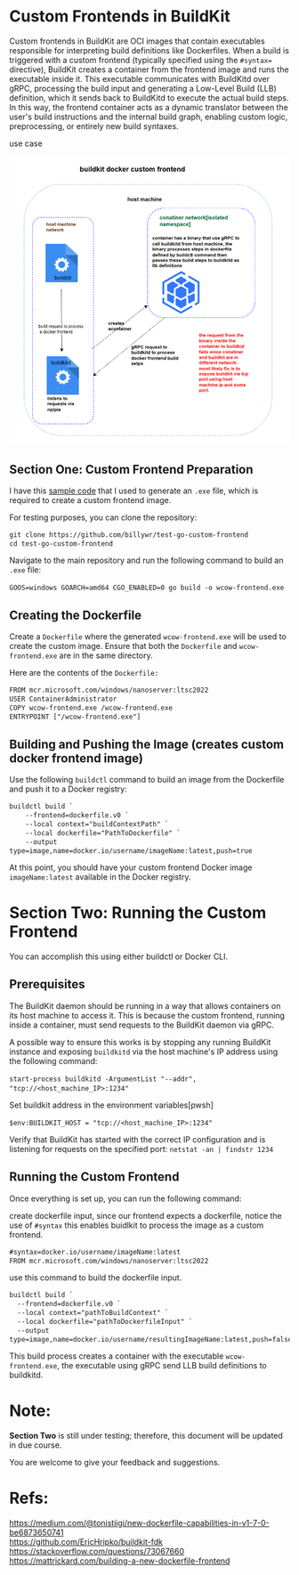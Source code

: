 # Custom Frontends in BuildKit

Custom frontends in BuildKit are OCI images that contain executables responsible for interpreting build definitions like Dockerfiles. When a build is triggered with a custom frontend (typically specified using the `#syntax=` directive), BuildKit creates a container from the frontend image and runs the executable inside it. This executable communicates with BuildKitd over gRPC, processing the build input and generating a Low-Level Build (LLB) definition, which it sends back to BuildKitd to execute the actual build steps. In this way, the frontend container acts as a dynamic translator between the user's build instructions and the internal build graph, enabling custom logic, preprocessing, or entirely new build syntaxes.

use case

![img_1.png](img_1.png)

## Section One: Custom Frontend Preparation

I have this [sample code](https://github.com/billywr/test-go-custom-frontend/blob/master/main.go) that I used to generate an `.exe` file, which is required to create a custom frontend image.

For testing purposes, you can clone the repository:

```
git clone https://github.com/billywr/test-go-custom-frontend
cd test-go-custom-frontend
```

Navigate to the main repository and run the following command to build an `.exe` file:

`GOOS=windows GOARCH=amd64 CGO_ENABLED=0 go build -o wcow-frontend.exe`

## Creating the Dockerfile
Create a `Dockerfile` where the generated `wcow-frontend.exe` will be used to create the custom image. Ensure that both the `Dockerfile` and `wcow-frontend.exe` are in the same directory.

Here are the contents of the `Dockerfile:`

```aiignore
FROM mcr.microsoft.com/windows/nanoserver:ltsc2022
USER ContainerAdministrator
COPY wcow-frontend.exe /wcow-frontend.exe
ENTRYPOINT ["/wcow-frontend.exe"]
```

## Building and Pushing the Image (creates custom docker frontend image)
Use the following `buildctl` command to build an image from the Dockerfile and push it to a Docker registry:

```aiignore
buildctl build `
    --frontend=dockerfile.v0 `
    --local context="buildContextPath" `
    --local dockerfile="PathToDockerfile" `
    --output type=image,name=docker.io/username/imageName:latest,push=true

```

At this point, you should have your custom frontend Docker image `imageName:latest` available in the Docker registry.

# Section Two: Running the Custom Frontend
You can accomplish this using either buildctl or Docker CLI.

## Prerequisites
The BuildKit daemon should be running in a way that allows containers on its host machine to access it. This is because the custom frontend, running inside a container, must send requests to the BuildKit daemon via gRPC.

A possible way to ensure this works is by stopping any running BuildKit instance and exposing `buildkitd` via the host machine's IP address using the following command:

`start-process buildkitd -ArgumentList "--addr", "tcp://<host_machine_IP>:1234"`

Set buildkit address in the environment variables[pwsh]

`$env:BUILDKIT_HOST = "tcp://<host_machine_IP>:1234"`

Verify that BuildKit has started with the correct IP configuration and is listening for requests on the specified port:
`netstat -an | findstr 1234`

## Running the Custom Frontend
Once everything is set up, you can run the following command:

create dockerfile input, since our frontend expects a dockerfile, notice the use of `#syntax` this enables buidlkit to process the image as a custom frontend.
```aiignore
#syntax=docker.io/username/imageName:latest
FROM mcr.microsoft.com/windows/nanoserver:ltsc2022
```


use this command to build the dockerfile input.
```aiignore
buildctl build `
  --frontend=dockerfile.v0 `
  --local context="pathToBuildContext" `
  --local dockerfile="pathToDockerfileInput" `
  --output type=image,name=docker.io/username/resultingImageName:latest,push=false
```

This build process creates a container with the executable `wcow-frontend.exe`, the executable using gRPC send LLB build definitions to buildkitd.

# Note:
**Section Two** is still under testing; therefore, this document will be updated in due course.

You are welcome to give your feedback and suggestions.

# Refs:
https://medium.com/@tonistiigi/new-dockerfile-capabilities-in-v1-7-0-be6873650741<br>
https://github.com/EricHripko/buildkit-fdk<br>
https://stackoverflow.com/questions/73067660<br>
https://mattrickard.com/building-a-new-dockerfile-frontend